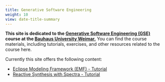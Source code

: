 ```yaml
---
title: Generative Software Engineering
weight: 10
view: date-title-summary
---
```


**This site is dedicated to the [Generative Software Engineering (GSE)](https://moodle.uni-weimar.de/course/view.php?id=52426) course at the [Bauhaus University Weimar.](https://www.uni-weimar.de/qisserver/rds?state=verpublish&status=init&vmfile=no&publishid=66338&moduleCall=webInfo&publishConfFile=webInfo&publishSubDir=veranstaltung)**
You can find the course materials, including tutorials, exercises, and other resources related to the course here. 

Currently this site offers the following content:

- [Eclipse Modeling Framework (EMF) - Tutorial](tutorials/emf/)
- [Reactive Synthesis with Spectra - Tutorial](tutorials/spectra/)
